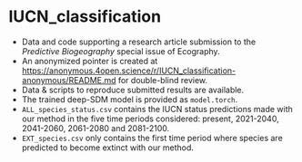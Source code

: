 # IUCN_classification
- Data and code supporting a research article submission to the *Predictive Biogeography* special issue of Ecography.
- An anonymized pointer is created at https://anonymous.4open.science/r/IUCN_classification-anonymous/README.md for double-blind review.
- Data & scripts to reproduce submitted results are available.
- The trained deep-SDM model is provided as `model.torch`.
- `ALL_species_status.csv` contains the IUCN status predictions made with our method in the five time periods considered: present, 2021-2040, 2041-2060, 2061-2080 and 2081-2100.
- `EXT_species.csv` only contains the first time period where species are predicted to become extinct with our method.
